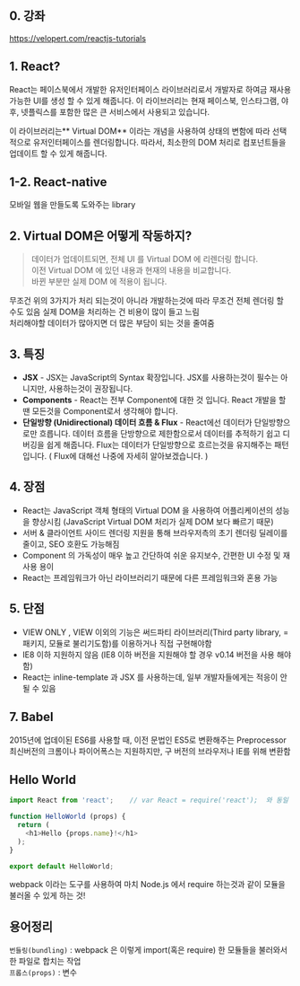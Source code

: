 ## 0\. 강좌
https://velopert.com/reactjs-tutorials

## 1\. React?

React는 페이스북에서 개발한 유저인터페이스 라이브러리로서 개발자로 하여금 재사용 가능한 UI를 생성 할 수 있게 해줍니다.&nbsp;이 라이브러리는 현재 페이스북, 인스타그램, 야후, 넷플릭스를 포함한 많은 큰 서비스에서 사용되고 있습니다.

이 라이브러리는**&nbsp;Virtual DOM** 이라는 개념을 사용하여 상태의 변함에 따라 선택적으로 유저인터페이스를 렌더링합니다.
따라서, 최소한의 DOM 처리로 컴포넌트들을 업데이트 할 수 있게 해줍니다.

## 1-2\. React-native
모바일 웹을 만들도록 도와주는 library

## 2\. Virtual DOM은 어떻게 작동하지?

> 데이터가 업데이트되면, 전체 UI 를 Virtual DOM 에 리렌더링 합니다.  
> 이전 Virtual DOM 에 있던 내용과 현재의 내용을 비교합니다.  
> 바뀐 부분만 실제 DOM 에 적용이 됩니다.  

무조건 위의 3가지가 처리 되는것이 아니라 개발하는것에 따라 무조건 전체 렌더링 할 수도 있음
실제 DOM을 처리하는 건 비용이 많이 들고 느림  
처리해야할 데이터가 많아지면 더 많은 부담이 되는 것을 줄여줌  

## 3\. 특징

*   **JSX** - JSX는 JavaScript의 Syntax 확장입니다. JSX를 사용하는것이 필수는 아니지만, 사용하는것이 권장됩니다.
*   **Components** - React는 전부 Component에 대한 것 입니다. React 개발을 할땐 모든것을 Component로서 생각해야 합니다.
*   **단일방향 (Unidirectional) 데이터 흐름 & Flux** - React에선 데이터가 단일방향으로만 흐릅니다. 데이터 흐름을 단방향으로 제한함으로서 데이터를 추적하기 쉽고 디버깅을 쉽게 해줍니다. Flux는 데이터가 단일방향으로 흐르는것을 유지해주는 패턴입니다. ( Flux에 대해선 나중에 자세히 알아보겠습니다. )

## 4\. 장점

*   React는 JavaScript 객체 형태의 Virtual DOM 을 사용하여 어플리케이션의 성능을 향상시킴 (JavaScript Virtual DOM 처리가 실제 DOM 보다 빠르기 때문)
*   서버 & 클라이언트 사이드 렌더링 지원을 통해 브라우저측의 초기 렌더링 딜레이를 줄이고, SEO 호환도 가능해짐
*   Component 의 가독성이 매우 높고 간단하여 쉬운 유지보수, 간편한 UI 수정 및 재사용 용이
*   React는 프레임워크가 아닌 라이브러리기 때문에 다른 프레임워크와 혼용 가능

## 5\. 단점
*   VIEW ONLY , VIEW 이외의 기능은 써드파티 라이브러리(Third party library, =패키지, 모듈로 불리기도함)를 이용하거나 직접 구현해야함
*   IE8 이하 지원하지 않음 (IE8 이하 버전을 지원해야 할 경우 v0.14 버전을 사용 해야함)
*   React는 inline-template 과 JSX 를 사용하는데, 일부 개발자들에게는 적응이 안 될 수 있음

## 7\. Babel
2015년에 업데이된 ES6를 사용할 때, 이전 문법인 ES5로 변환해주는 Preprocessor  
최신버전의 크롬이나 파이어폭스는 지원하지만, 구 버전의 브라우저나 IE를 위해 변환함

## Hello World
```js
import React from 'react';    // var React = require('react');  와 동일

function HelloWorld (props) {
  return (
    <h1>Hello {props.name}!</h1>
  );
}

export default HelloWorld;
```
 webpack 이라는 도구를 사용하여 마치 Node.js 에서 require 하는것과 같이 모듈을 불러올 수 있게 하는 것!


## 용어정리

`번들링(bundling)` : webpack 은 이렇게 import(혹은 require) 한 모듈들을 불러와서 한 파일로 합치는 작업  
`프롭스(props)` : 변수